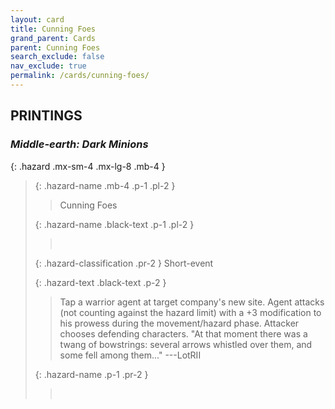 ```yaml
---
layout: card
title: Cunning Foes
grand_parent: Cards
parent: Cunning Foes
search_exclude: false
nav_exclude: true
permalink: /cards/cunning-foes/
---
```


## PRINTINGS


### _Middle-earth: Dark Minions_

{: .hazard .mx-sm-4 .mx-lg-8 .mb-4 }
> {: .hazard-name .mb-4 .p-1 .pl-2 }
> > <div class="hazard-mp"></div>
> > <div class="card-name">Cunning Foes</div>
>
> {: .hazard-name .black-text .p-1 .pl-2 }
> > &nbsp;
>
> {: .hazard-classification .pr-2 }
> Short-event
>
> {: .hazard-text .black-text .p-2 }
> > Tap a warrior agent at target company's new site. Agent attacks (not counting against the hazard limit) with a +3 modification to his prowess during the movement/hazard phase. Attacker chooses defending characters.  "At that moment there was a twang of bowstrings: several arrows whistled over them, and some fell among them..." ---LotRII 
>
> {: .hazard-name .p-1 .pr-2 }
> > <div class="card-shield"></div>
> > <div class="card-corruption">&nbsp;</div>
